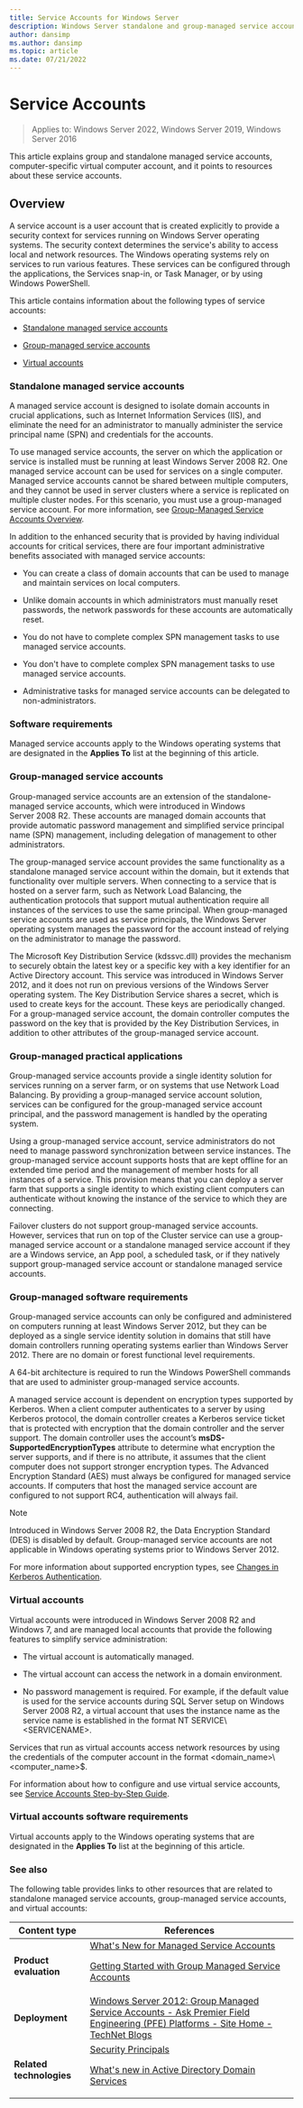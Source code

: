 ```yaml
---
title: Service Accounts for Windows Server
description: Windows Server standalone and group-managed service accounts
author: dansimp
ms.author: dansimp
ms.topic: article
ms.date: 07/21/2022
---
```


# Service Accounts

>Applies to: Windows Server 2022, Windows Server 2019, Windows Server 2016

This article explains group and standalone managed service accounts, computer-specific virtual computer account, and it points to resources about these service accounts.

## Overview

A service account is a user account that is created explicitly to provide a security context for services running on Windows Server operating systems. The security context determines the service's ability to access local and network resources. The Windows operating systems rely on services to run various features. These services can be configured through the applications, the Services snap-in, or Task Manager, or by using Windows PowerShell.

This article contains information about the following types of service accounts:

- [Standalone managed service accounts](#standalone-managed-service-accounts)

- [Group-managed service accounts](#group-managed-service-accounts)

- [Virtual accounts](#virtual-accounts)

### Standalone managed service accounts

A managed service account is designed to isolate domain accounts in crucial applications, such as Internet Information Services (IIS), and eliminate the need for an administrator to manually administer the service principal name (SPN) and credentials for the accounts.

To use managed service accounts, the server on which the application or service is installed must be running at least Windows Server 2008 R2. One managed service account can be used for services on a single computer. Managed service accounts cannot be shared between multiple computers, and they cannot be used in server clusters where a service is replicated on multiple cluster nodes. For this scenario, you must use a group-managed service account. For more information, see [Group-Managed Service Accounts Overview](/previous-versions/windows/it-pro/windows-server-2012-R2-and-2012/hh831782(v=ws.11)).

In addition to the enhanced security that is provided by having individual accounts for critical services, there are four important administrative benefits associated with managed service accounts:

- You can create a class of domain accounts that can be used to manage and maintain services on local computers.

- Unlike domain accounts in which administrators must manually reset passwords, the network passwords for these accounts are automatically reset.

- You do not have to complete complex SPN management tasks to use managed service accounts.

- You don't have to complete complex SPN management tasks to use managed service accounts.

- Administrative tasks for managed service accounts can be delegated to non-administrators.

### Software requirements

Managed service accounts apply to the Windows operating systems that are designated in the **Applies To** list at the beginning of this article.

### Group-managed service accounts

Group-managed service accounts are an extension of the standalone-managed service accounts, which were introduced in Windows Server 2008 R2. These accounts are managed domain accounts that provide automatic password management and simplified service principal name (SPN) management, including delegation of management to other administrators.

The group-managed service account provides the same functionality as a standalone managed service account within the domain, but it extends that functionality over multiple servers. When connecting to a service that is hosted on a server farm, such as Network Load Balancing, the authentication protocols that support mutual authentication require all instances of the services to use the same principal. When group-managed service accounts are used as service principals, the Windows Server operating system manages the password for the account instead of relying on the administrator to manage the password.

The Microsoft Key Distribution Service (kdssvc.dll) provides the mechanism to securely obtain the latest key or a specific key with a key identifier for an Active Directory account. This service was introduced in Windows Server 2012, and it does not run on previous versions of the Windows Server operating system. The Key Distribution Service shares a secret, which is used to create keys for the account. These keys are periodically changed. For a group-managed service account, the domain controller computes the password on the key that is provided by the Key Distribution Services, in addition to other attributes of the group-managed service account.

### Group-managed practical applications

Group-managed service accounts provide a single identity solution for services running on a server farm, or on systems that use Network Load Balancing. By providing a group-managed service account solution, services can be configured for the group-managed service account principal, and the password management is handled by the operating system.

Using a group-managed service account, service administrators do not need to manage password synchronization between service instances. The group-managed service account supports hosts that are kept offline for an extended time period and the management of member hosts for all instances of a service. This provision means that you can deploy a server farm that supports a single identity to which existing client computers can authenticate without knowing the instance of the service to which they are connecting.

Failover clusters do not support group-managed service accounts. However, services that run on top of the Cluster service can use a group-managed service account or a standalone managed service account if they are a Windows service, an App pool, a scheduled task, or if they natively support group-managed service account or standalone managed service accounts.

### Group-managed software requirements

Group-managed service accounts can only be configured and administered on computers running at least Windows Server 2012, but they can be deployed as a single service identity solution in domains that still have domain controllers running operating systems earlier than Windows Server 2012. There are no domain or forest functional level requirements.

A 64-bit architecture is required to run the Windows PowerShell commands that are used to administer group-managed service accounts.

A managed service account is dependent on encryption types supported by Kerberos. When a client computer authenticates to a server by using Kerberos protocol, the domain controller creates a Kerberos service ticket that is protected with encryption that the domain controller and the server support. The domain controller uses the account’s **msDS-SupportedEncryptionTypes** attribute to determine what encryption the server supports, and if there is no attribute, it assumes that the client computer does not support stronger encryption types. The Advanced Encryption Standard (AES) must always be configured for managed service accounts. If computers that host the managed service account are configured to not support RC4, authentication will always fail.

> [!NOTE]
> Introduced in Windows Server 2008 R2, the Data Encryption Standard (DES) is disabled by default. Group-managed service accounts are not applicable in Windows operating systems prior to Windows Server 2012.

For more information about supported encryption types, see [Changes in Kerberos Authentication](/previous-versions/windows/it-pro/windows-server-2008-R2-and-2008/dd560670(v=ws.10)).

### Virtual accounts

Virtual accounts were introduced in Windows Server 2008 R2 and Windows 7, and are managed local accounts that provide the following features to simplify service administration:

- The virtual account is automatically managed.

- The virtual account can access the network in a domain environment.

- No password management is required. For example, if the default value is used for the service accounts during SQL Server setup on Windows Server 2008 R2, a virtual account that uses the instance name as the service name is established in the format NT SERVICE\\&lt;SERVICENAME&gt;.

Services that run as virtual accounts access network resources by using the credentials of the computer account in the format &lt;domain\_name&gt;\\&lt;computer\_name&gt;$.

For information about how to configure and use virtual service accounts, see [Service Accounts Step-by-Step Guide](/previous-versions/windows/it-pro/windows-server-2008-R2-and-2008/dd548356(v=ws.10)).

### Virtual accounts software requirements

Virtual accounts apply to the Windows operating systems that are designated in the **Applies To** list at the beginning of this article.

### See also

The following table provides links to other resources that are related to standalone managed service accounts, group-managed service accounts, and virtual accounts:

| Content type  | References  |
|---------------|-------------|
| **Product evaluation** | [What's New for Managed Service Accounts](/previous-versions/windows/it-pro/windows-server-2012-R2-and-2012/hh831451(v=ws.11))<p>[Getting Started with Group Managed Service Accounts](/previous-versions/windows/it-pro/windows-server-2012-R2-and-2012/jj128431(v=ws.11)) |
| **Deployment** | [Windows Server 2012: Group Managed Service Accounts - Ask Premier Field Engineering (PFE) Platforms - Site Home - TechNet Blogs](https://blogs.technet.com/b/askpfeplat/archive/2012/12/17/windows-server-2012-group-managed-service-accounts.aspx) |
| **Related technologies** | [Security Principals](understand-security-principals.md)<p>[What's new in Active Directory Domain Services](/windows-server/identity/whats-new-active-directory-domain-services) |
